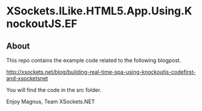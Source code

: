# XSockets.ILike.HTML5.App.Using.KnockoutJS.EF

## About

This repo contains the example code related to the following blogpost.

http://xsockets.net/blog/building-real-time-spa-using-knockoutjs-codefirst-and-xsocketsnet



You will find the code in the src folder.

Enjoy
Magnus, Team XSockets.NET